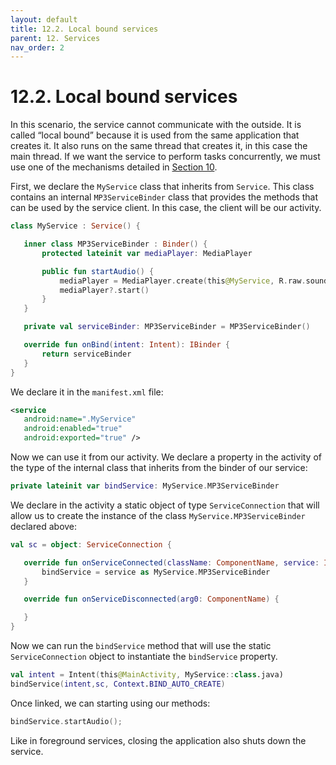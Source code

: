 ```yaml
---
layout: default
title: 12.2. Local bound services
parent: 12. Services
nav_order: 2
---
```


# 12.2. Local bound services

In this scenario, the service cannot communicate with the outside. It is called “local bound” because it is used from the same application that creates it. It also runs on the same thread that creates it, in this case the main thread. If we want the service to perform tasks concurrently, we must use one of the mechanisms detailed in [Section 10](/contents/10/).

First, we declare the `MyService` class that inherits from `Service`. This class contains an internal `MP3ServiceBinder` class that provides the methods that can be used by the service client. In this case, the client will be our activity.

```kotlin
class MyService : Service() {

   inner class MP3ServiceBinder : Binder() {
       protected lateinit var mediaPlayer: MediaPlayer

       public fun startAudio() {
           mediaPlayer = MediaPlayer.create(this@MyService, R.raw.sound1)
           mediaPlayer?.start()
       }
   }

   private val serviceBinder: MP3ServiceBinder = MP3ServiceBinder()

   override fun onBind(intent: Intent): IBinder {
       return serviceBinder
   }
}
```

We declare it in the `manifest.xml` file:

```xml
<service
   android:name=".MyService"
   android:enabled="true"
   android:exported="true" />
```

Now we can use it from our activity. We declare a property in the activity of the type of the internal class that inherits from the binder of our service:

```kotlin
private lateinit var bindService: MyService.MP3ServiceBinder
```

We declare in the activity a static object of type `ServiceConnection` that will allow us to create the instance of the class `MyService.MP3ServiceBinder` declared above:

```kotlin
val sc = object: ServiceConnection {

   override fun onServiceConnected(className: ComponentName, service: IBinder) {
       bindService = service as MyService.MP3ServiceBinder
   }

   override fun onServiceDisconnected(arg0: ComponentName) {

   }
}
```

Now we can run the `bindService` method that will use the static `ServiceConnection` object to instantiate the `bindService` property.

```kotlin
val intent = Intent(this@MainActivity, MyService::class.java)
bindService(intent,sc, Context.BIND_AUTO_CREATE)
```

Once linked, we can starting using our methods:

```kotlin
bindService.startAudio();
```

Like in foreground services, closing the application also shuts down the service.


